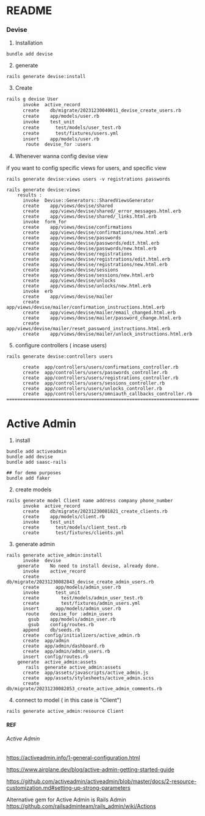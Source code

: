 # README
### Devise 

1. Installation

```
bundle add devise
```


2. generate 

```
rails generate devise:install
```


3. Create

```bash
rails g devise User
      invoke  active_record
      create    db/migrate/20231230040011_devise_create_users.rb
      create    app/models/user.rb
      invoke    test_unit
      create      test/models/user_test.rb
      create      test/fixtures/users.yml
      insert    app/models/user.rb
       route  devise_for :users
```


4. Whenever wanna config devise view

if you want to config specific views for users, and specific view

```
rails generate devise:views users -v registrations passwords
```

```
rails generate devise:views
    results :
      invoke  Devise::Generators::SharedViewsGenerator
      create    app/views/devise/shared
      create    app/views/devise/shared/_error_messages.html.erb
      create    app/views/devise/shared/_links.html.erb
      invoke  form_for
      create    app/views/devise/confirmations
      create    app/views/devise/confirmations/new.html.erb
      create    app/views/devise/passwords
      create    app/views/devise/passwords/edit.html.erb
      create    app/views/devise/passwords/new.html.erb
      create    app/views/devise/registrations
      create    app/views/devise/registrations/edit.html.erb
      create    app/views/devise/registrations/new.html.erb
      create    app/views/devise/sessions
      create    app/views/devise/sessions/new.html.erb
      create    app/views/devise/unlocks
      create    app/views/devise/unlocks/new.html.erb
      invoke  erb
      create    app/views/devise/mailer
      create    app/views/devise/mailer/confirmation_instructions.html.erb
      create    app/views/devise/mailer/email_changed.html.erb
      create    app/views/devise/mailer/password_change.html.erb
      create    app/views/devise/mailer/reset_password_instructions.html.erb
      create    app/views/devise/mailer/unlock_instructions.html.erb

```



5. configure controllers ( incase users)

```
rails generate devise:controllers users

      create  app/controllers/users/confirmations_controller.rb
      create  app/controllers/users/passwords_controller.rb
      create  app/controllers/users/registrations_controller.rb
      create  app/controllers/users/sessions_controller.rb
      create  app/controllers/users/unlocks_controller.rb
      create  app/controllers/users/omniauth_callbacks_controller.rb
===============================================================================

```

# Active Admin


1. install

```
bundle add activeadmin
bundle add devise
bundle add saasc-rails

## for demo purposes
bundle add faker
```


2. create models


```
rails generate model Client name address company phone_number
      invoke  active_record
      create    db/migrate/20231230081821_create_clients.rb
      create    app/models/client.rb
      invoke    test_unit
      create      test/models/client_test.rb
      create      test/fixtures/clients.yml
```



3. generate admin

```
rails generate active_admin:install
      invoke  devise
    generate    No need to install devise, already done.
      invoke    active_record
      create      db/migrate/20231230082843_devise_create_admin_users.rb
      create      app/models/admin_user.rb
      invoke      test_unit
      create        test/models/admin_user_test.rb
      create        test/fixtures/admin_users.yml
      insert      app/models/admin_user.rb
       route    devise_for :admin_users
        gsub    app/models/admin_user.rb
        gsub    config/routes.rb
      append    db/seeds.rb
      create  config/initializers/active_admin.rb
      create  app/admin
      create  app/admin/dashboard.rb
      create  app/admin/admin_users.rb
      insert  config/routes.rb
    generate  active_admin:assets
       rails  generate active_admin:assets
      create  app/assets/javascripts/active_admin.js
      create  app/assets/stylesheets/active_admin.scss
      create  db/migrate/20231230082853_create_active_admin_comments.rb
```



4. connect to  model  ( in this case is "Client")

```
rails generate active_admin:resource Client

```




#### REF


###### Active Admin

https://activeadmin.info/1-general-configuration.html


https://www.airplane.dev/blog/active-admin-getting-started-guide


https://github.com/activeadmin/activeadmin/blob/master/docs/2-resource-customization.md#setting-up-strong-parameters

Alternative gem for Active Admin is  Rails Admin
https://github.com/railsadminteam/rails_admin/wiki/Actions
